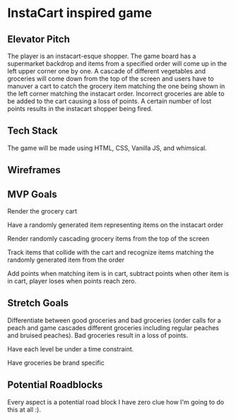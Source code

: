 # InstaCart inspired game

## Elevator Pitch
The player is an instacart-esque shopper. The game board has a supermarket backdrop and items from a specified order will come up in the left upper corner one by one. A cascade of different vegetables and groceries will come down from the top of the screen and users have to manuver a cart to catch the grocery item matching the one being shown in the left corner matching the instacart order. Incorrect groceries are able to be added to the cart causing a loss of points. A certain number of lost points results in the instacart shopper being fired.

## Tech Stack
The game will be made using HTML, CSS, Vanilla JS, and whimsical. 

## Wireframes


## MVP Goals
Render the grocery cart 

Have a randomly generated item representing items on the instacart order

Render randomly cascading grocery items from the top of the screen

Track items that collide with the cart and recognize items matching the randomly generated item from the order

Add points when matching item is in cart, subtract points when other item is in cart, player loses when points reach zero.

## Stretch Goals
Differentiate between good groceries and bad groceries (order calls for a peach and game cascades different groceries including regular peaches and bruised peaches). Bad groceries result in a loss of points.

Have each level be under a time constraint. 

Have groceries be brand specific 

## Potential Roadblocks 
Every aspect is a potential road block I have zero clue how I'm going to do this at all :).
